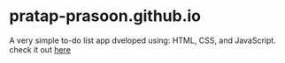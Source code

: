 # pratap-prasoon.github.io
 A very simple to-do list app dveloped using: HTML, CSS, and JavaScript.
 check it out <a href ="pratap-prasoon.github.io/index.html">here</a>
